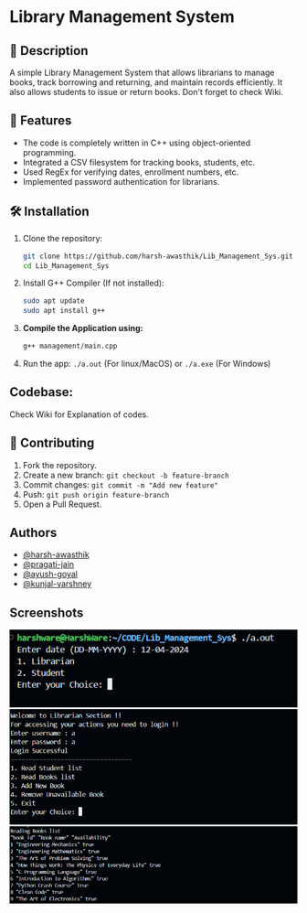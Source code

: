 
# Library Management System

## 📝 Description
A simple Library Management System that allows librarians to manage books, track borrowing and returning, and maintain records efficiently. It also allows students to issue or return books.
Don't forget to check Wiki.

## 🚀 Features
- The code is completely written in C++ using object-oriented programming.
- Integrated a CSV filesystem for tracking books, students, etc.
- Used RegEx for verifying dates, enrollment numbers, etc.
- Implemented password authentication for librarians.

## 🛠️ Installation
1. Clone the repository:
   ```sh
   git clone https://github.com/harsh-awasthik/Lib_Management_Sys.git
   cd Lib_Management_Sys
   ```

2. Install G++ Compiler (If not installed):
   ```sh
   sudo apt update
   sudo apt install g++
   ```
3. **Compile the Application using:**
   ```sh
   g++ management/main.cpp
   ```

4. Run the app:
`./a.out` (For linux/MacOS) or `./a.exe` (For Windows)

## Codebase:
 Check Wiki for Explanation of codes.


## 🤝 Contributing
1. Fork the repository.
2. Create a new branch: `git checkout -b feature-branch`
3. Commit changes: `git commit -m "Add new feature"`
4. Push: `git push origin feature-branch`
5. Open a Pull Request.



## Authors

- [@harsh-awasthik](https://github.com/harsh-awasthik)
- [@pragati-jain](https://github.com/CodeQuestor-hub)
- [@ayush-goyal](https://github.com/ayu-creatr)
- [@kunjal-varshney](https://github.com/Kunjal502)


## Screenshots

![App Screenshot](ss/1.png)
![App SS](ss/2.png)
![App SS](ss/3.png)

